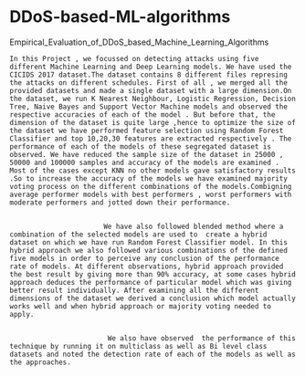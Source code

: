 # DDoS-based-ML-algorithms
Empirical_Evaluation_of_DDoS_based_Machine_Learning_Algorithms


    In this Project , we focussed on detecting attacks using five different Machine Learning and Deep Learning models. We have used the CICIDS 2017 dataset.The dataset contains 8 different files represing the attacks on different schedules. First of all , we merged all the provided datasets and made a single dataset with a large dimension.On the dataset, we run K Nearest Neighbour, Logistic Regression, Decision Tree, Naive Bayes and Support Vector Machine models and observed the respective accuracies of each of the model . But before that, the dimension of the dataset is quite large ,hence to optimize the size of the dataset we have performed feature selection using Random Forest Classifier and top 10,20,30 features are extracted respectively . The performance of each of the models of these segregated dataset is observed. We have reduced the sample size of the dataset in 25000 , 50000 and 100000 samples and accuracy of the models are examined . Most of the cases except KNN no other models gave satisfactory results .So to increase the accuracy of the models we have examined majority voting process on the different combinations of the models.Combigning average performer models with best performers , worst performers with moderate performers and jotted down their performance.
    
    
                           We have also followed blended method where a combination of the selected models are used to  create a hybrid dataset on which we have run Random Forest Classifier model. In this hybrid approach we also followed various combinations of the defined five models in order to perceive any conclusion of the performance rate of models. At different observations, hybrid approach provided the best result by giving more than 90% accuracy, at some cases hybrid approach deduces the performance of particular model which was giving better result individually. After examining all the different dimensions of the dataset we derived a conclusion which model actually works well and when hybrid approach or majority voting needed to apply.
                           
                           
                            We also have observed  the performance of this technique by running it on multiclass as well as Bi level class datasets and noted the detection rate of each of the models as well as the approaches.
